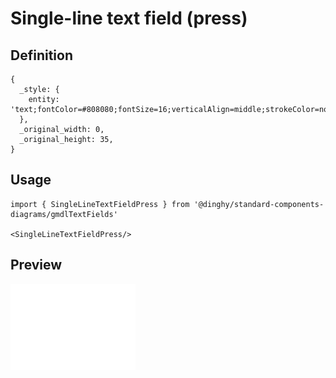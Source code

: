 # Single-line text field (press)

## Definition

```
{
  _style: { 
    entity: 'text;fontColor=#808080;fontSize=16;verticalAlign=middle;strokeColor=none;fillColor=none;opacity=50;whiteSpace=wrap;html=1;',
  },
  _original_width: 0,
  _original_height: 35,
}
```

## Usage

```
import { SingleLineTextFieldPress } from '@dinghy/standard-components-diagrams/gmdlTextFields'

<SingleLineTextFieldPress/>
```

## Preview

<img src="./single-line-text-field-press.png" width="200"/>
